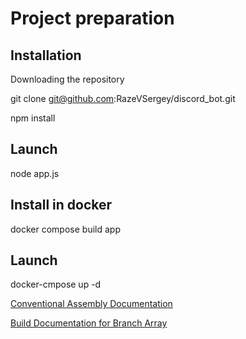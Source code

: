 # Project preparation

## Installation

Downloading the repository

git clone git@github.com:RazeVSergey/discord_bot.git

npm install

## Launch

node app.js

## Install in docker

docker compose build app

## Launch

docker-cmpose up -d


[Conventional Assembly Documentation](https://github.com/RazeVSergey/discord_bot/blob/main/docs/update.md)

[Build Documentation for Branch Array](https://github.com/RazeVSergey/discord_bot/blob/main/docs/update_array.md)
